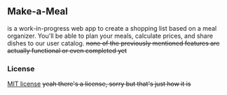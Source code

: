 ## Make-a-Meal
  is a work-in-progress web app to create a shopping list based on a meal organizer. You'll be able to plan your meals, calculate prices, and share dishes to our user catalog. ~~none of the previously mentioned features are actually functional or even completed yet~~ 

### License
[MIT license](LICENSE.md) ~~yeah there's a license, sorry but that's just how it is~~
